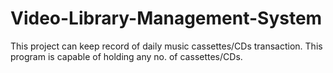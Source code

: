 # Video-Library-Management-System
This project can keep record of daily music cassettes/CDs transaction. This program is capable of holding any no. of cassettes/CDs.
